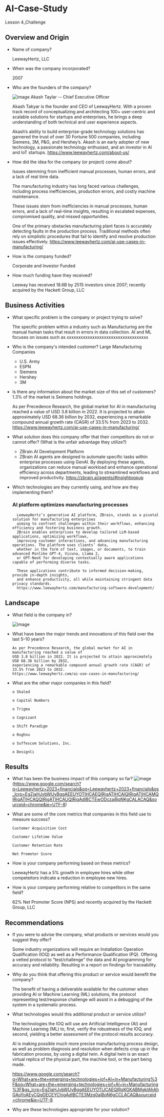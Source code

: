 # AI-Case-Study
Lesson 4_Challenge

## Overview and Origin

* Name of company?

  LeewayHertz, LLC 

* When was the company incorporated?

  2007

* Who are the founders of the company?

  ![image](https://github.com/user-attachments/assets/b49d16b3-26aa-49d2-9fd2-a027758fa9fe) Akash Taylar -- Chief       Executive Officer

  Akash Takyar is the founder and CEO of LeewayHertz. With a proven track record of conceptualizing and architecting 100+ user-centric
  and scalable solutions for startups and enterprises, he brings a deep understanding of both technical and user experience aspects.

  Akash’s ability to build enterprise-grade technology solutions has garnered the trust of over 30 Fortune 500 companies, including Siemens,
  3M, P&G, and Hershey’s. Akash is   an early adopter of new technology, a passionate technology enthusiast, and an investor in AI and IoT         startups. https://www.leewayhertz.com/about-us/

* How did the idea for the company (or project) come about?

  Issues stemming from inefficient manual processes, human errors, and a lack of real time data.

  The manufacturing industry has long faced various challenges, including process inefficiencies, production errors, 
  and costly machine maintenance.

  These issues stem from inefficiencies in manual processes, human errors, and a lack of real-time insights, resulting 
  in escalated expenses, compromised quality, and missed opportunities. 

  One of the primary obstacles manufacturing plant faces is accurately detecting faults in the production process. 
  Traditional methods often rely on simplistic procedures that fail to identify and resolve production issues 
  effectively. https://www.leewayhertz.com/ai-use-cases-in-manufacturing/

* How is the company funded?

  Corporate and Investor Funded
  
* How much funding have they received?

  Leeway has received 18.6B by 2515 investors since 2007; recently acquired by the Hackett Group, LLC

## Business Activities

* What specific problem is the company or project trying to solve? 

   The specific problem within a industry such as Manufacturing are the manual human tasks that result in errors in data collection.
   AI and ML focuses on issues such as xxxxxxxxxxxxxxxxxxxxxxxxxxxxxxxxxxx

* Who is the company's intended customer?
  Large Manufacturing Companies
   * U.S. Army
   * ESPN
   * Siemens
   * Hershey
   * 3M

* Is there any information about the market size of this set of customers? 1.3% of the market is Seimens holdings.

  As per Precedence Research, the global market for AI in manufacturing reached a value of USD 3.8 billion in 2022.
  It is projected to attain approximately USD 68.36 billion by 2032, experiencing a remarkable compound annual 
  growth rate (CAGR) of 33.5% from 2023 to 2032. https://www.leewayhertz.com/ai-use-cases-in-manufacturing/
    
* What solution does this company offer that their competitors do not or cannot offer? (What is the unfair advantage they utilize?)

  *	ZBrain AI Development Platform
  *	ZBrain AI agents are designed to automate specific tasks within enterprise processes using GenAI. By deploying these agents, organizations       can reduce manual workload and enhance operational efficiency across departments, leading to streamlined workflows and improved                  productivity. https://zbrain.ai/agents/#insightpopup

* Which technologies are they currently using, and how are they implementing them? 

    ### AI platform optimizes manufacturing processes
        LeewayHertz’s generative AI platform, ZBrain, stands as a pivotal solution for manufacturing enterprises 
        aiming to confront challenges within their workflows, enhancing efficiency and fostering business growth.
        ZBrain enables enterprises to develop tailored LLM-based applications, optimizing workflows, 
        improving customer interactions, and advancing manufacturing operations. The platform uses clients’ data,
        whether in the form of text, images, or documents, to train advanced Msnlike GPT-4, Vicuna, Llama 2, 
        or GPT-NeoX for developing contextually aware applications capable of performing diverse tasks. 

        These applications contribute to informed decision-making, provide in-depth insights, 
        and enhance productivity, all while maintaining stringent data privacy standards. 
        https://www.leewayhertz.com/manufacturing-software-development/

## Landscape

* What field is the company in?

   ![image](https://github.com/user-attachments/assets/77649481-686c-473b-813a-c95af8488377)

* What have been the major trends and innovations of this field over the last 5&ndash;10 years?
  
      As per Precedence Research, the global market for AI in manufacturing reached a value of
      USD 3.8 billion in 2022. It is projected to attain approximately USD 68.36 billion by 2032,
      experiencing a remarkable compound annual growth rate (CAGR) of 33.5% from 2023 to 2032.
      https://www.leewayhertz.com/ai-use-cases-in-manufacturing/
  
* What are the other major companies in this field?
  
      o Skaled
  
      o Capital Numbers
  
      o Trigma
  
      o Cognizant
  
      o Shift Paradigm
  
      o Roghnu
  
      o Suffescom Solutions, Inc.
  
      o Designli

## Results

* What has been the business impact of this company so far?
  ![image](https://github.com/user-attachments/assets/33ad9ea5-37d7-4219-834f-ea3425f8f55c)
  (https://www.google.com/search?q=Leewayhertz+2023+financials&oq=Leewayhertz+2023+financials&gs_lcrp=EgZjaHJvbWUyBggAEEUYOTIHCAEQIRigATIHCAIQIRigATIHCAMQIRigATIHCAQQIRigATIHCAUQIRigAdIBCTEwODczajBqNKgCALACAQ&sourceid=chrome&ie=UTF-8)

* What are some of the core metrics that companies in this field use to measure success?

      Customer Acquisition Cost
  
      Customer Lifetime Value
  
      Customer Retention Rate
  
      Net Promoter Score

* How is your company performing based on these metrics?
  
  LeewayHertz has a 5% growth in employee hires while other competeitors indicate a reduction in employee new hires.

* How is your company performing relative to competitors in the same field?
  
  62% Net Promoter Score (NPS) and recently acquired by the Hackett Group, LLC

## Recommendations

* If you were to advise the company, what products or services would you suggest they offer?

  Some industry organizations will require an Installation Operation Qualification (IOQ) as well as a Performance Qualification (PQ).
  Offering a vetted protocol to “test/challenge” the data and AI programming for accuracy and reliability. Resulting in a report on
  findings for traceability.

* Why do you think that offering this product or service would benefit the company?

  The benefit of having a deliverable available for the customer when providing AI or Machine Learning (ML) solutions, the
  protocol representing test/response challenge will assist in a debugging of the system in a systematic process. 

* What technologies would this additional product or service utilize?

  The technologies the IOQ will use are Artificial Intelligence (AI) and Machine Learning (ML) to, first, verify the
  robustness of the IOQ, and second, yielding a better assessment of the protocol results accuracy.

  AI is making possible much more precise manufacturing process design, as well as problem diagnosis and resolution when
  defects crop up in the fabrication process, by using a digital twin. A digital twin is an exact virtual replica of the
  physical part, the machine tool, or the part being made.

  https://www.google.com/search?q=What+are+the+emerging+technologies+iof+AI+in+Manufacturing%3F&oq=What+are+the+emerging+technologies+iof+AI+in+Manufacturing%3F&gs_lcrp=EgZjaHJvbWUyBggAEEUYOTIJCAEQIRgKGKABMgkIAhAhGAoYoAEyCQgDECEYChigAdIBCTE3Mzg0ajBqN6gCCLACAQ&sourceid=chrome&ie=UTF-8
  

* Why are these technologies appropriate for your solution?
